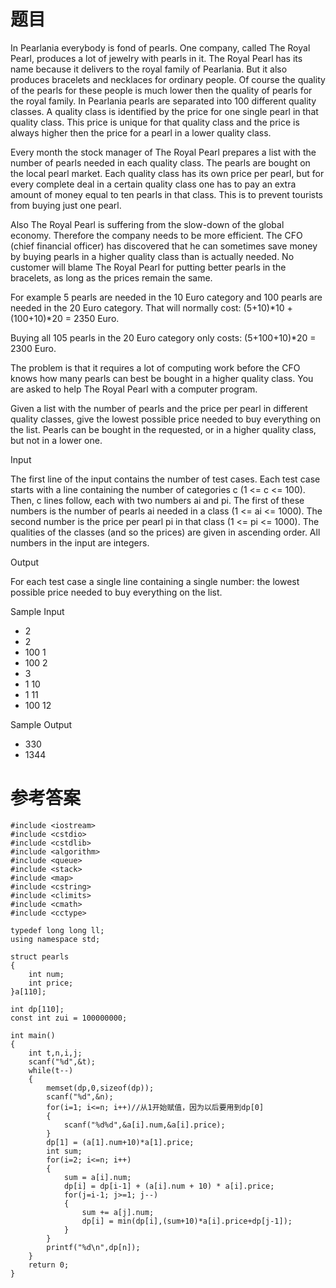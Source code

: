 # 题目
In Pearlania everybody is fond of pearls. One company, called The Royal Pearl, produces a lot of jewelry with pearls in it. The Royal Pearl has its name because it delivers to the royal family of Pearlania. But it also produces bracelets and necklaces for ordinary people. Of course the quality of the pearls for these people is much lower then the quality of pearls for the royal family. In Pearlania pearls are separated into 100 different quality classes. A quality class is identified by the price for one single pearl in that quality class. This price is unique for that quality class and the price is always higher then the price for a pearl in a lower quality class.

Every month the stock manager of The Royal Pearl prepares a list with the number of pearls needed in each quality class. The pearls are bought on the local pearl market. Each quality class has its own price per pearl, but for every complete deal in a certain quality class one has to pay an extra amount of money equal to ten pearls in that class. This is to prevent tourists from buying just one pearl.

Also The Royal Pearl is suffering from the slow-down of the global economy. Therefore the company needs to be more efficient. The CFO (chief financial officer) has discovered that he can sometimes save money by buying pearls in a higher quality class than is actually needed. No customer will blame The Royal Pearl for putting better pearls in the bracelets, as long as the prices remain the same.

For example 5 pearls are needed in the 10 Euro category and 100 pearls are needed in the 20 Euro category. That will normally cost: (5+10)*10 + (100+10)*20 = 2350 Euro.

Buying all 105 pearls in the 20 Euro category only costs: (5+100+10)*20 = 2300 Euro.

The problem is that it requires a lot of computing work before the CFO knows how many pearls can best be bought in a higher quality class. You are asked to help The Royal Pearl with a computer program.

Given a list with the number of pearls and the price per pearl in different quality classes, give the lowest possible price needed to buy everything on the list. Pearls can be bought in the requested, or in a higher quality class, but not in a lower one.

Input

The first line of the input contains the number of test cases. Each test case starts with a line containing the number of categories c (1 <= c <= 100). Then, c lines follow, each with two numbers ai and pi. The first of these numbers is the number of pearls ai needed in a class (1 <= ai <= 1000). The second number is the price per pearl pi in that class (1 <= pi <= 1000). The qualities of the classes (and so the prices) are given in ascending order. All numbers in the input are integers.

Output

For each test case a single line containing a single number: the lowest possible price needed to buy everything on the list.

Sample Input
* 2
* 2
* 100 1
* 100 2
* 3
* 1 10
* 1 11
* 100 12

Sample Output
* 330
* 1344

# 参考答案
    #include <iostream>
    #include <cstdio>
    #include <cstdlib>
    #include <algorithm>
    #include <queue>
    #include <stack>
    #include <map>
    #include <cstring>
    #include <climits>
    #include <cmath>
    #include <cctype>

    typedef long long ll;
    using namespace std;

    struct pearls
    {
        int num;
        int price;
    }a[110];

    int dp[110];
    const int zui = 100000000;

    int main()
    {
        int t,n,i,j;
        scanf("%d",&t);
        while(t--)
        {
            memset(dp,0,sizeof(dp));
            scanf("%d",&n);
            for(i=1; i<=n; i++)//从1开始赋值，因为以后要用到dp[0]
            {
                scanf("%d%d",&a[i].num,&a[i].price);
            }
            dp[1] = (a[1].num+10)*a[1].price;
            int sum;
            for(i=2; i<=n; i++)
            {
                sum = a[i].num;
                dp[i] = dp[i-1] + (a[i].num + 10) * a[i].price;
                for(j=i-1; j>=1; j--)
                {
                    sum += a[j].num;
                    dp[i] = min(dp[i],(sum+10)*a[i].price+dp[j-1]);
                }
            }
            printf("%d\n",dp[n]);
        }
        return 0;
    }
